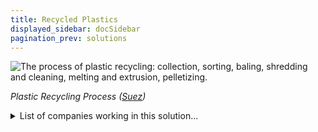 ```yaml
---
title: Recycled Plastics
displayed_sidebar: docSidebar
pagination_prev: solutions
---
```

![The process of plastic recycling: collection, sorting, baling, shredding and cleaning, melting and extrusion, pelletizing.](/../static/img/recycled-plastics.png)

*Plastic Recycling Process ([Suez](https://www.suez.co.uk/en-gb/our-offering/communities-and-individuals/education-tools-and-resources/what-happens-to-waste/recycling/plastic))*

<details>
        <summary>List of companies working in this solution...</summary>
         <em>Note: this is an experimental AI feature. Accuracy and completeness are a work in progress</em>
        <div>
            <ul>
             
                <li><a href="https://ironroots.com">Iron Roots</a></li>
            
                <li><a href="https://recyclingtechnologies.co.uk">Recycling Technologies</a></li>
            
                <li><a href="https://thegreatbubblebarrier.com/en/">The Great Bubble Barrier</a></li>
            
            </ul>
        </div>
        </details>


:::note job openings
  #### [View open jobs in this Solution](https://climatebase.org/jobs?l=&q=&drawdown_solutions=Recycled+Plastics)
:::

## Overview

- **Recycled plastics** combat climate change by reducing greenhouse gas emissions from plastic production.
- **Recycled plastic pellets** are a breakthrough technology, replacing virgin plastic in packaging, construction, and automotive parts.
- **Plant-based** and **biodegradable plastics** also contribute to emission reduction and waste elimination.
- **Major corporations** like Coca-Cola and Nestle, along with startups, are leading in recycled plastic development.

## Progress Made

- **Recycled plastic pellets** are crucial, made from post-consumer, industrial, and agricultural waste.
- Companies like **Recycled Plastic Solutions** and **Green Dot Bioplastics** recycle mixed and food-grade plastics, reducing the environmental impact.
- Creating a **circular economy** is a key goal through recycled plastic innovations.

## Lessons Learned

- **Using recycled materials** is essential, reducing reliance on virgin resources and lowering greenhouse gas emissions.
- Poor **recycling practices** lead to pollution and waste issues.
- Manufacturing recycled plastics can release **toxins** into the environment.
- **Proper utilization** minimizes waste and pollution; companies like **Green Dot Bioplastics** and **Recycled Plastics Industries** showcase this.

## Challenges Ahead

1. Recycled plastics' **lower quality** limits applications.
2. **Energy-intensive** recycling processes increase costs.
3. Insufficient **recycling infrastructure** hinders scalability.
4. Lack of **awareness** about recycling benefits impedes behavior change.

## Companies/Organizations Leading:

1. **The Recycling Partnership**: Aiding communities in building recycling infrastructure.
2. **TerraCycle**: Producing products from recycled materials, including plastics.
3. **Loop Industries**: Pioneering plastics recycling into virgin-quality materials.

## Best Path Forward

- **Recycled plastics** offer solutions like insulation and building materials for climate mitigation.
- Public **education**, **affordability**, and **availability** are crucial for widespread adoption.
- Companies like **Recycled Plastic Factory** and **Plastic Pollution Coalition** lead in driving this solution.